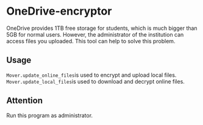 # OneDrive-encryptor
OneDrive provides 1TB free storage for students, which is much bigger than 5GB for normal users. However, the administrator of the institution can access files you uploaded. This tool can help to solve this problem.
## Usage
```Mover.update_online_files```is used to encrypt and upload local files.
```Mover.update_local_files```is used to download and decrypt online files.
## Attention
Run this program as administrator.
